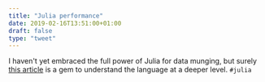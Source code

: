 ```yaml
---
title: "Julia performance"
date: 2019-02-16T13:51:00+01:00
draft: false
type: "tweet"
---
```


I haven't yet embraced the full power of Julia for data munging, but surely [this
article](http://janvitek.org/pubs/oopsla18b.pdf) is a gem to understand the language at a deeper level. `#julia`
